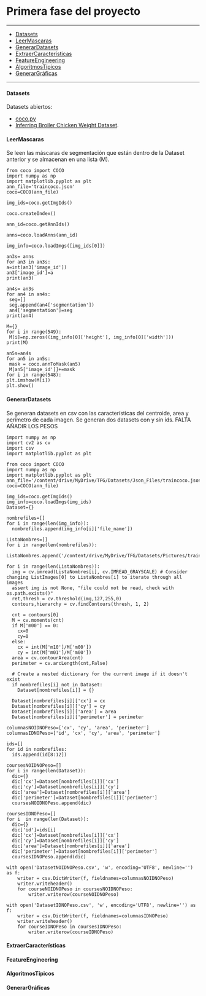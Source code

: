 # Primera fase del proyecto

---

- [Datasets](#Datasets)
- [LeerMascaras](#LeerMascaras)
- [GenerarDatasets](#GenerarDatasets)
- [ExtraerCaracterísticas](#ExtraerCaracterísticas)
- [FeatureEngineering](#FeatureEngineering)
- [AlgoritmosTípicos](#AlgoritmosTípicos)
- [GenerarGráficas](#GenerarGráficas)

---

#### Datasets

Datasets abiertos:

- [coco.py](https://github.com/cocodataset/cocoapi/tree/master/PythonAPI/pycocotools)
- [Inferring Broiler Chicken Weight Dataset](https://www.kaggle.com/datasets/lucasheilbuthh/inferring-broiler-chicken-weight).

#### LeerMascaras

Se leen las máscaras de segmentación que están dentro de la Dataset anterior y se almacenan en una lista (M). 

```console
from coco import COCO
import numpy as np
import matplotlib.pyplot as plt
ann_file='traincoco.json'
coco=COCO(ann_file)
```
```console
img_ids=coco.getImgIds()

coco.createIndex()

ann_id=coco.getAnnIds()

anns=coco.loadAnns(ann_id)

img_info=coco.loadImgs([img_ids[0]])
```

```console
an3s= anns
for an3 in an3s:
a=int(an3['image_id'])
an3['image_id']=a
print(an3)
```
```console
an4s= an3s
for an4 in an4s:
 seg=[]
 seg.append(an4['segmentation'])
 an4['segmentation']=seg
print(an4)
```
```console
M={}
for i in range(549):
 M[i]=np.zeros((img_info[0]['height'], img_info[0]['width']))
print(M)
```
```console
an5s=an4s
for an5 in an5s:
 mask = coco.annToMask(an5)
 M[an5['image_id']]+=mask
for i in range(548):
plt.imshow(M[i])
plt.show()
```

#### GenerarDatasets

Se generan datasets en csv con las características del centroide, area y perímetro de cada imagen. Se generan dos datasets con y sin ids. FALTA AÑADIR LOS PESOS

```console
import numpy as np
import cv2 as cv
import csv
import matplotlib.pyplot as plt
```
```console
from coco import COCO
import numpy as np
import matplotlib.pyplot as plt
ann_file='/content/drive/MyDrive/TFG/Datasets/Json_Files/traincoco.json'
coco=COCO(ann_file)
```

```console
img_ids=coco.getImgIds()
img_info=coco.loadImgs(img_ids)
Dataset={}
```
```console
nombrefiles=[]
for i in range(len(img_info)):
  nombrefiles.append(img_info[i]['file_name'])
```
```console
ListaNombres=[]
for i in range(len(nombrefiles)):
  ListaNombres.append('/content/drive/MyDrive/TFG/Datasets/Pictures/train/'+nombrefiles[i])
```
```console
for i in range(len(ListaNombres)):
  img = cv.imread(ListaNombres[i], cv.IMREAD_GRAYSCALE) # Consider changing ListImages[0] to ListaNombres[i] to iterate through all images
  assert img is not None, "file could not be read, check with os.path.exists()"
  ret,thresh = cv.threshold(img,127,255,0)
  contours,hierarchy = cv.findContours(thresh, 1, 2)

  cnt = contours[0]
  M = cv.moments(cnt)
  if M['m00'] == 0:
    cx=0
    cy=0
  else:
    cx = int(M['m10']/M['m00'])
    cy = int(M['m01']/M['m00'])
  area = cv.contourArea(cnt)
  perimeter = cv.arcLength(cnt,False)

  # Create a nested dictionary for the current image if it doesn't exist
  if nombrefiles[i] not in Dataset:
    Dataset[nombrefiles[i]] = {}

  Dataset[nombrefiles[i]]['cx'] = cx
  Dataset[nombrefiles[i]]['cy'] = cy
  Dataset[nombrefiles[i]]['area'] = area
  Dataset[nombrefiles[i]]['perimeter'] = perimeter
```
```console
columnasNOIDNOPeso=['cx', 'cy', 'area', 'perimeter']
columnasIDNOPeso=['id', 'cx', 'cy', 'area', 'perimeter']
```
```console
ids=[]
for id in nombrefiles:
  ids.append(id[8:12])
```
```console
coursesNOIDNOPeso=[]
for i in range(len(Dataset)):
  dic={}
  dic['cx']=Dataset[nombrefiles[i]]['cx']
  dic['cy']=Dataset[nombrefiles[i]]['cy']
  dic['area']=Dataset[nombrefiles[i]]['area']
  dic['perimeter']=Dataset[nombrefiles[i]]['perimeter']
  coursesNOIDNOPeso.append(dic)
```
```console
coursesIDNOPeso=[]
for i  in range(len(Dataset)):
  dic={}
  dic['id']=ids[i]
  dic['cx']=Dataset[nombrefiles[i]]['cx']
  dic['cy']=Dataset[nombrefiles[i]]['cy']
  dic['area']=Dataset[nombrefiles[i]]['area']
  dic['perimeter']=Dataset[nombrefiles[i]]['perimeter']
  coursesIDNOPeso.append(dic)
```
```console
with open('DatasetNOIDNOPeso.csv', 'w', encoding='UTF8', newline='') as f:
    writer = csv.DictWriter(f, fieldnames=columnasNOIDNOPeso)
    writer.writeheader()
    for courseNOIDNOPeso in coursesNOIDNOPeso:
        writer.writerow(courseNOIDNOPeso)
```
```console
with open('DatasetIDNOPeso.csv', 'w', encoding='UTF8', newline='') as f:
    writer = csv.DictWriter(f, fieldnames=columnasIDNOPeso)
    writer.writeheader()
    for courseIDNOPeso in coursesIDNOPeso:
        writer.writerow(courseIDNOPeso)
```


#### ExtraerCaracterísticas

#### FeatureEngineering

#### AlgoritmosTípicos

#### GenerarGráficas
